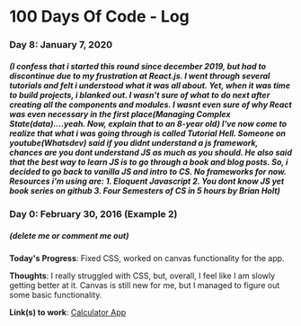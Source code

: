 # 100 Days Of Code - Log

### Day 8: January 7, 2020 
##### (I confess that i started this round since december 2019, but had to discontinue due to my frustration at React.js. I went through several tutorials and felt i understood what it was all about. Yet, when it was time to build projects, i blanked out. I wasn't sure of what to do next after creating all the components and modules. I wasnt even sure of why React was even necessary in the first place(Managing Complex State(data)....yeah. Now, explain that to an 8-year old) I've now come to realize that what i was going through is called Tutorial Hell. Someone on youtube(Whatsdev) said if you didnt understand a js framework, chances are you dont understand JS as much as you should. He also said that the best way to learn JS is to go through a book and blog posts. So, i decided to go back to vanilla JS and intro to CS. No frameworks for now. Resources i'm using are: 1. Eloquent Javascript 2. You dont know JS yet book series on github 3. Four Semesters of CS in 5 hours by Brian Holt)


### Day 0: February 30, 2016 (Example 2)
##### (delete me or comment me out)

**Today's Progress**: Fixed CSS, worked on canvas functionality for the app.

**Thoughts**: I really struggled with CSS, but, overall, I feel like I am slowly getting better at it. Canvas is still new for me, but I managed to figure out some basic functionality.

**Link(s) to work**: [Calculator App](http://www.example.com)


